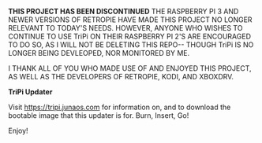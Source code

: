 **THIS PROJECT HAS BEEN DISCONTINUED**
THE RASPBERRY PI 3 AND NEWER VERSIONS OF RETROPIE HAVE MADE THIS PROJECT NO LONGER RELEVANT TO TODAY'S NEEDS.
HOWEVER, ANYONE WHO WISHES TO CONTINUE TO USE TriPi ON THEIR RASPBERRY PI 2'S ARE ENCOURAGED TO DO SO, AS I WILL NOT BE DELETING THIS REPO-- THOUGH TriPi IS NO LONGER BEING DEVLEOPED, NOR MONITORED BY ME.

I THANK ALL OF YOU WHO MADE USE OF AND ENJOYED THIS PROJECT, AS WELL AS THE DEVELOPERS OF RETROPIE, KODI, AND XBOXDRV.



**TriPi Updater**

Visit https://tripi.junaos.com for information on, and to download the bootable image that this updater is for. Burn, Insert, Go!

Enjoy!
